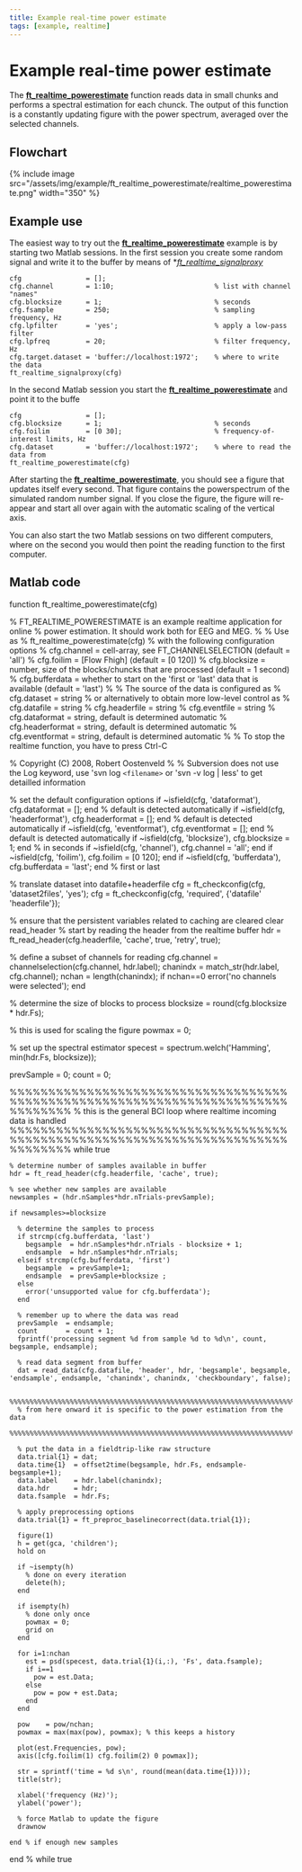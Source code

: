 ```yaml
---
title: Example real-time power estimate
tags: [example, realtime]
---
```


# Example real-time power estimate

The **[ft_realtime_powerestimate](/reference/ft_realtime_powerestimate)** function reads data in small chunks and performs a spectral estimation for each chunck. The output of this function is a constantly updating figure with the power spectrum, averaged over the selected channels.

## Flowchart

{% include image src="/assets/img/example/ft_realtime_powerestimate/realtime_powerestimate.png" width="350" %}
## Example use

The easiest way to try out the **[ft_realtime_powerestimate](/reference/ft_realtime_powerestimate)** example is by starting two Matlab sessions. In the first session you create some random signal and write it to the buffer by means of **[ft_realtime_signalproxy](/reference/ft_realtime_signalproxy)*

    cfg                = [];
    cfg.channel        = 1:10;                         % list with channel "names"
    cfg.blocksize      = 1;                            % seconds
    cfg.fsample        = 250;                          % sampling frequency, Hz
    cfg.lpfilter       = 'yes';                        % apply a low-pass filter
    cfg.lpfreq         = 20;                           % filter frequency, Hz
    cfg.target.dataset = 'buffer://localhost:1972';    % where to write the data
    ft_realtime_signalproxy(cfg)

In the second Matlab session you start the **[ft_realtime_powerestimate](/reference/ft_realtime_powerestimate)** and point it to the buffe

    cfg                = [];
    cfg.blocksize      = 1;                            % seconds
    cfg.foilim         = [0 30];                       % frequency-of-interest limits, Hz
    cfg.dataset        = 'buffer://localhost:1972';    % where to read the data from
    ft_realtime_powerestimate(cfg)

After starting the **[ft_realtime_powerestimate](/reference/ft_realtime_powerestimate)**, you should see a figure that updates itself every second. That figure contains the powerspectrum of the simulated random number signal. If you close the figure, the figure will re-appear and start all over again with the automatic scaling of the vertical axis.

You can also start the two Matlab sessions on two different computers, where on the second you would then point the reading function to the first computer.

## Matlab code

  function ft_realtime_powerestimate(cfg)
  
  % FT_REALTIME_POWERESTIMATE is an example realtime application for online
  % power estimation. It should work both for EEG and MEG.
  %
  % Use as
  %   ft_realtime_powerestimate(cfg)
  % with the following configuration options
  %   cfg.channel    = cell-array, see FT_CHANNELSELECTION (default = 'all')
  %   cfg.foilim     = [Flow Fhigh] (default = [0 120])
  %   cfg.blocksize  = number, size of the blocks/chuncks that are processed (default = 1 second)
  %   cfg.bufferdata = whether to start on the 'first or 'last' data that is available (default = 'last')
  %
  % The source of the data is configured as
  %   cfg.dataset       = string
  % or alternatively to obtain more low-level control as
  %   cfg.datafile      = string
  %   cfg.headerfile    = string
  %   cfg.eventfile     = string
  %   cfg.dataformat    = string, default is determined automatic
  %   cfg.headerformat  = string, default is determined automatic
  %   cfg.eventformat   = string, default is determined automatic
  %
  % To stop the realtime function, you have to press Ctrl-C
  
  % Copyright (C) 2008, Robert Oostenveld
  %
  % Subversion does not use the Log keyword, use 'svn log `<filename>` or 'svn -v log | less' to get detailled information
  
  % set the default configuration options
  if ~isfield(cfg, 'dataformat'),     cfg.dataformat = [];      end % default is detected automatically
  if ~isfield(cfg, 'headerformat'),   cfg.headerformat = [];    end % default is detected automatically
  if ~isfield(cfg, 'eventformat'),    cfg.eventformat = [];     end % default is detected automatically
  if ~isfield(cfg, 'blocksize'),      cfg.blocksize = 1;        end % in seconds
  if ~isfield(cfg, 'channel'),        cfg.channel = 'all';      end
  if ~isfield(cfg, 'foilim'),         cfg.foilim = [0 120];     end
  if ~isfield(cfg, 'bufferdata'),     cfg.bufferdata = 'last';  end % first or last
  
  % translate dataset into datafile+headerfile
  cfg = ft_checkconfig(cfg, 'dataset2files', 'yes');
  cfg = ft_checkconfig(cfg, 'required', {'datafile' 'headerfile'});
  
  % ensure that the persistent variables related to caching are cleared
  clear read_header
  % start by reading the header from the realtime buffer
  hdr = ft_read_header(cfg.headerfile, 'cache', true, 'retry', true);
  
  % define a subset of channels for reading
  cfg.channel = channelselection(cfg.channel, hdr.label);
  chanindx    = match_str(hdr.label, cfg.channel);
  nchan       = length(chanindx);
  if nchan==0
    error('no channels were selected');
  end
  
  % determine the size of blocks to process
  blocksize = round(cfg.blocksize * hdr.Fs);
  
  % this is used for scaling the figure
  powmax = 0;
  
  % set up the spectral estimator
  specest = spectrum.welch('Hamming', min(hdr.Fs, blocksize));
  
  prevSample  = 0;
  count       = 0;
  
  %%%%%%%%%%%%%%%%%%%%%%%%%%%%%%%%%%%%%%%%%%%%%%%%%%%%%%%%%%%%%%%%%%%%%%%%%%%%%%%%
  % this is the general BCI loop where realtime incoming data is handled
  %%%%%%%%%%%%%%%%%%%%%%%%%%%%%%%%%%%%%%%%%%%%%%%%%%%%%%%%%%%%%%%%%%%%%%%%%%%%%%%%
  while true
  
    % determine number of samples available in buffer
    hdr = ft_read_header(cfg.headerfile, 'cache', true);
  
    % see whether new samples are available
    newsamples = (hdr.nSamples*hdr.nTrials-prevSample);
  
    if newsamples>=blocksize
  
      % determine the samples to process
      if strcmp(cfg.bufferdata, 'last')
        begsample  = hdr.nSamples*hdr.nTrials - blocksize + 1;
        endsample  = hdr.nSamples*hdr.nTrials;
      elseif strcmp(cfg.bufferdata, 'first')
        begsample  = prevSample+1;
        endsample  = prevSample+blocksize ;
      else
        error('unsupported value for cfg.bufferdata');
      end
  
      % remember up to where the data was read
      prevSample  = endsample;
      count       = count + 1;
      fprintf('processing segment %d from sample %d to %d\n', count, begsample, endsample);
  
      % read data segment from buffer
      dat = read_data(cfg.datafile, 'header', hdr, 'begsample', begsample, 'endsample', endsample, 'chanindx', chanindx, 'checkboundary', false);
  
      %%%%%%%%%%%%%%%%%%%%%%%%%%%%%%%%%%%%%%%%%%%%%%%%%%%%%%%%%%%%%%%%%%%%%%%%%%%%%%%%
      % from here onward it is specific to the power estimation from the data
      %%%%%%%%%%%%%%%%%%%%%%%%%%%%%%%%%%%%%%%%%%%%%%%%%%%%%%%%%%%%%%%%%%%%%%%%%%%%%%%%
  
      % put the data in a fieldtrip-like raw structure
      data.trial{1} = dat;
      data.time{1}  = offset2time(begsample, hdr.Fs, endsample-begsample+1);
      data.label    = hdr.label(chanindx);
      data.hdr      = hdr;
      data.fsample  = hdr.Fs;
  
      % apply preprocessing options
      data.trial{1} = ft_preproc_baselinecorrect(data.trial{1});
  
      figure(1)
      h = get(gca, 'children');
      hold on
  
      if ~isempty(h)
        % done on every iteration
        delete(h);
      end
  
      if isempty(h)
        % done only once
        powmax = 0;
        grid on
      end
  
      for i=1:nchan
        est = psd(specest, data.trial{1}(i,:), 'Fs', data.fsample);
        if i==1
          pow = est.Data;
        else
          pow = pow + est.Data;
        end
      end
  
      pow    = pow/nchan;
      powmax = max(max(pow), powmax); % this keeps a history
  
      plot(est.Frequencies, pow);
      axis([cfg.foilim(1) cfg.foilim(2) 0 powmax]);
  
      str = sprintf('time = %d s\n', round(mean(data.time{1})));
      title(str);
  
      xlabel('frequency (Hz)');
      ylabel('power');
  
      % force Matlab to update the figure
      drawnow
  
    end % if enough new samples
  end % while true

